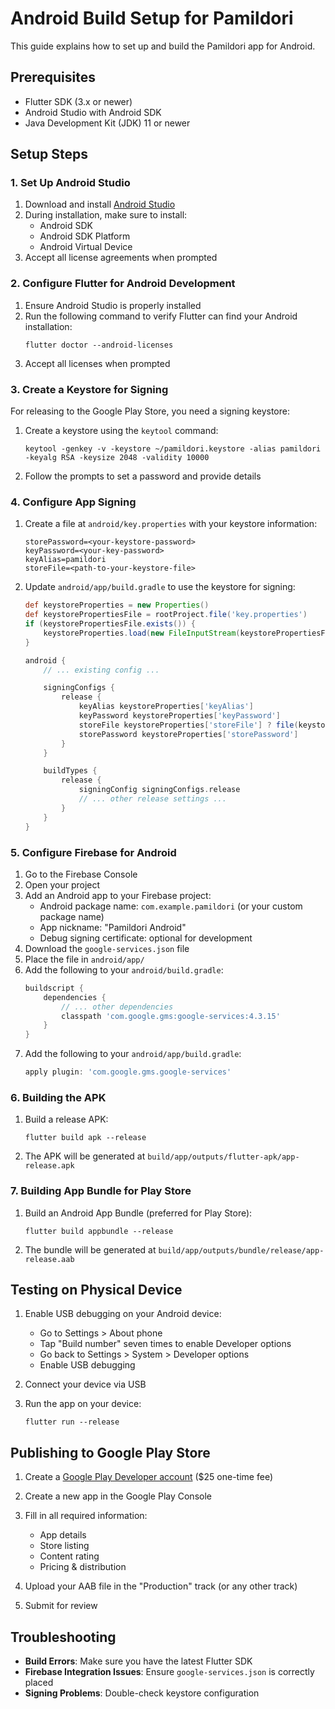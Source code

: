 # Android Build Setup for Pamildori

This guide explains how to set up and build the Pamildori app for Android.

## Prerequisites

- Flutter SDK (3.x or newer)
- Android Studio with Android SDK
- Java Development Kit (JDK) 11 or newer

## Setup Steps

### 1. Set Up Android Studio

1. Download and install [Android Studio](https://developer.android.com/studio)
2. During installation, make sure to install:
   - Android SDK
   - Android SDK Platform
   - Android Virtual Device
3. Accept all license agreements when prompted

### 2. Configure Flutter for Android Development

1. Ensure Android Studio is properly installed
2. Run the following command to verify Flutter can find your Android installation:
   ```
   flutter doctor --android-licenses
   ```
3. Accept all licenses when prompted

### 3. Create a Keystore for Signing

For releasing to the Google Play Store, you need a signing keystore:

1. Create a keystore using the `keytool` command:
   ```
   keytool -genkey -v -keystore ~/pamildori.keystore -alias pamildori -keyalg RSA -keysize 2048 -validity 10000
   ```
2. Follow the prompts to set a password and provide details

### 4. Configure App Signing

1. Create a file at `android/key.properties` with your keystore information:
   ```
   storePassword=<your-keystore-password>
   keyPassword=<your-key-password>
   keyAlias=pamildori
   storeFile=<path-to-your-keystore-file>
   ```

2. Update `android/app/build.gradle` to use the keystore for signing:
   ```gradle
   def keystoreProperties = new Properties()
   def keystorePropertiesFile = rootProject.file('key.properties')
   if (keystorePropertiesFile.exists()) {
       keystoreProperties.load(new FileInputStream(keystorePropertiesFile))
   }

   android {
       // ... existing config ...

       signingConfigs {
           release {
               keyAlias keystoreProperties['keyAlias']
               keyPassword keystoreProperties['keyPassword']
               storeFile keystoreProperties['storeFile'] ? file(keystoreProperties['storeFile']) : null
               storePassword keystoreProperties['storePassword']
           }
       }

       buildTypes {
           release {
               signingConfig signingConfigs.release
               // ... other release settings ...
           }
       }
   }
   ```

### 5. Configure Firebase for Android

1. Go to the Firebase Console
2. Open your project
3. Add an Android app to your Firebase project:
   - Android package name: `com.example.pamildori` (or your custom package name)
   - App nickname: "Pamildori Android"
   - Debug signing certificate: optional for development
4. Download the `google-services.json` file
5. Place the file in `android/app/`
6. Add the following to your `android/build.gradle`:
   ```gradle
   buildscript {
       dependencies {
           // ... other dependencies
           classpath 'com.google.gms:google-services:4.3.15'
       }
   }
   ```
7. Add the following to your `android/app/build.gradle`:
   ```gradle
   apply plugin: 'com.google.gms.google-services'
   ```

### 6. Building the APK

1. Build a release APK:
   ```
   flutter build apk --release
   ```

2. The APK will be generated at `build/app/outputs/flutter-apk/app-release.apk`

### 7. Building App Bundle for Play Store

1. Build an Android App Bundle (preferred for Play Store):
   ```
   flutter build appbundle --release
   ```

2. The bundle will be generated at `build/app/outputs/bundle/release/app-release.aab`

## Testing on Physical Device

1. Enable USB debugging on your Android device:
   - Go to Settings > About phone
   - Tap "Build number" seven times to enable Developer options
   - Go back to Settings > System > Developer options
   - Enable USB debugging

2. Connect your device via USB

3. Run the app on your device:
   ```
   flutter run --release
   ```

## Publishing to Google Play Store

1. Create a [Google Play Developer account](https://play.google.com/console/signup) ($25 one-time fee)

2. Create a new app in the Google Play Console

3. Fill in all required information:
   - App details
   - Store listing
   - Content rating
   - Pricing & distribution

4. Upload your AAB file in the "Production" track (or any other track)

5. Submit for review

## Troubleshooting

- **Build Errors**: Make sure you have the latest Flutter SDK
- **Firebase Integration Issues**: Ensure `google-services.json` is correctly placed
- **Signing Problems**: Double-check keystore configuration 